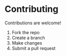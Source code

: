 # Contributing
Contributions are welcome!  
1. Fork the repo  
2. Create a branch  
3. Make changes  
4. Submit a pull request  
